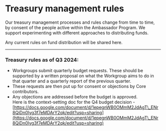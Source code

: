 # Treasury management rules

Our treasury management processes and rules change from time to time, by consent of the people active within the Ambassador Program. We support experimenting with different approaches to distributing funds.

Any current rules on fund distribution will be shared here.

***

### Treasury rules as of Q3 2024:

* Workgroups submit quarterly budget requests. These should be supported by a written proposal on what the Workgroup aims to do in that quarter and a quarterly report of the previous quarter.
* These requests are then put up for consent or objections by Core contributors.
* Any objections are addressed before the budget is approved.\
  Here is  the context-setting doc for the Q4 budget decision - [https://docs.google.com/document/d/1epegnWB0OMmM2JdAgT\_ENr8QiDn0lyg3f7eMDArY2qk/edit?usp=sharing](https://docs.google.com/document/d/1epegnWB0OMmM2JdAgT\_ENr8QiDn0lyg3f7eMDArY2qk/edit?usp=sharing)

